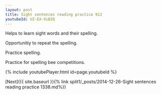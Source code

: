 ```yaml
---
layout: post
title: Sight sentences reading practice 912
youtubeId: UZ-EX-9iBIQ
---
```

 
 
Helps to learn sight words and their spelling.

Opportunitiy to repeat the spelling. 

Practice spelling. 
 
Practice for spelling bee competitions. 
 
{% include youtubePlayer.html id=page.youtubeId %}
 
 

[Next]({{ site.baseurl }}{% link  split1/_posts/2014-12-26-Sight sentences reading practice 1338.md%})
 
